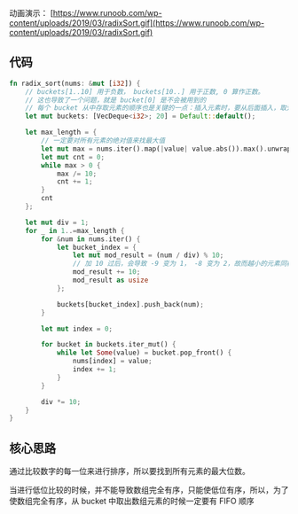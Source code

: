 动画演示： [https://www.runoob.com/wp-content/uploads/2019/03/radixSort.gif](https://www.runoob.com/wp-content/uploads/2019/03/radixSort.gif)

## 代码
```rust
fn radix_sort(nums: &mut [i32]) {
    // buckets[1..10] 用于负数， buckets[10..] 用于正数, 0 算作正数。
    // 这也导致了一个问题，就是 bucket[0] 是不会被用到的
    // 每个 bucket 从中存取元素的顺序也是关键的一点：插入元素时，要从后面插入，取元素时，要从前面开始取
    let mut buckets: [VecDeque<i32>; 20] = Default::default();

    let max_length = {
        // 一定要对所有元素的绝对值来找最大值
        let mut max = nums.iter().map(|value| value.abs()).max().unwrap();
        let mut cnt = 0;
        while max > 0 {
            max /= 10;
            cnt += 1;
        }
        cnt
    };

    let mut div = 1;
    for _ in 1..=max_length {
        for &num in nums.iter() {
            let bucket_index = {
                let mut mod_result = (num / div) % 10;
                // 加 10 过后，会导致 -9 变为 1， -8 变为 2，故而越小的元素同样也是在越前面，故而后面从 bucket 中取元素的时候就可以直接不考虑正负的关系
                mod_result += 10;
                mod_result as usize
            };

            buckets[bucket_index].push_back(num);
        }

        let mut index = 0;

        for bucket in buckets.iter_mut() {
            while let Some(value) = bucket.pop_front() {
                nums[index] = value;
                index += 1;
            }
        }

        div *= 10;
    }
}
```

## 核心思路
通过比较数字的每一位来进行排序，所以要找到所有元素的最大位数。

当进行低位比较的时候，并不能导致数组完全有序，只能使低位有序，所以，为了使数组完全有序，从 bucket 中取出数组元素的时候一定要有 FIFO 顺序


